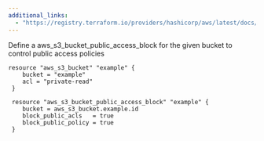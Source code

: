 ```yaml
---
additional_links: 
  - "https://registry.terraform.io/providers/hashicorp/aws/latest/docs/resources/s3_bucket_public_access_block#bucket"
---
```


Define a aws_s3_bucket_public_access_block for the given bucket to control public access policies

```hcl
resource "aws_s3_bucket" "example" {
 	bucket = "example"
 	acl = "private-read"
 }
   
 resource "aws_s3_bucket_public_access_block" "example" {
 	bucket = aws_s3_bucket.example.id
 	block_public_acls   = true
 	block_public_policy = true
 }
```
